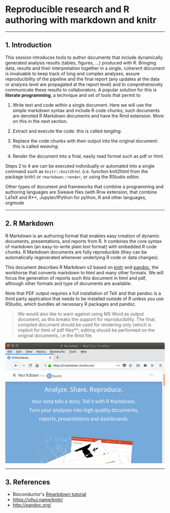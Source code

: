 


# Reproducible research and R authoring with markdown and knitr

***

## 1.  Introduction

This session introduces tools to author documents that include dynamically
generated analysis results (tables, figures, ...) produced with R. Bringing
data, results and their interpretation together in a single, coherent document
is invaluable to keep track of long and complex analyses, assure reproducibility
of the pipeline and the final report (any updates at the data or analysis level
are propagated at the report level) and to comprehensively communicate these
results to collaborators. A popular solution for this is **literate
programming**, a technique and set of tools that permit to

1. Write text and code within a single document. Here we will use the simple
  markdown syntax and include R code chunks; such documents are denoted R
  Markdown documents and have the Rmd extension. More on this in the next
  section.

2. Extract and execute the code: this is called *tangling*.

3. Replace the code chunks with their output into the original document: this is
  called *weaving*.

4. Render the document into a final, easily read format such as pdf or html.

Steps 2 to 4 are can be executed individually or automated into a single command
such as `knitr::knit2html` (i.e. function knit2html from the package knitr) or
`rmarkdown::render`, or using the RStudio editor.

Other types of document and frameworks that combine a programming and authoring
languages are Sweave files (with Rnw extension, that combine LaTeX and R**,
Jupyter/IPython for python, R and other languages, orgmode

***

## 2. R Markdown

R Markdown is an authoring format that enables easy creation of dynamic
documents, presentations, and reports from R. It combines the core syntax of
markdown (an easy-to-write plain text format) with embedded R code chunks. R
Markdown documents are fully reproducible (they can be automatically regenerated
whenever underlying R code or data changes).

This document describes R Markdown v2 based on
[knitr](https://yihui.name/knitr/) and [pandoc](http://pandoc.org/), the
workhorse that converts markdown to html and many other formats. We will focus
the generation of reports such this document in html and pdf, although other
formats and type of documents are available.

Note that PDF output requires a full installation of TeX and that pandoc is a
third party application that needs to be installed outside of R unless you use
RStudio, which bundles all necessary R packages and pandoc.

> We would also like to warn against using MS Word as output document, as this
> breaks the support for reproducibility. The final, compiled document should be
> used for rendering only (which is implicit for html of pdf files**; editing
> should be performed on the original documents, i.e the Rmd file.

![](rmarkdown-homepage.png)

***

## 3. References

- Bioconductor's [Rmarkdown tutorial](https://www.bioconductor.org/help/course-materials/2015/CSAMA2015/lab/rr-authoring.html)
- https://yihui.name/knitr/
- http://pandoc.org/
